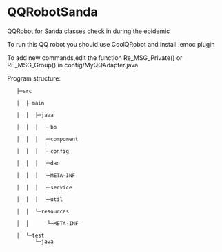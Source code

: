 # QQRobotSanda
QQRobot for Sanda classes check in during the epidemic

To run this QQ robot you should use CoolQRobot and install lemoc plugin

To add new commands,edit the function Re_MSG_Private() or RE_MSG_Group() in  config/MyQQAdapter.java 

Program structure:


       ├─src

       │  ├─main

       │  │  ├─java

       │  │  │  ├─bo

       │  │  │  ├─compoment

       │  │  │  ├─config

       │  │  │  ├─dao

       │  │  │  ├─META-INF

       │  │  │  ├─service

       │  │  │  └─util

       │  │  └─resources

       │  │      └─META-INF

       │  └─test
             └─java


